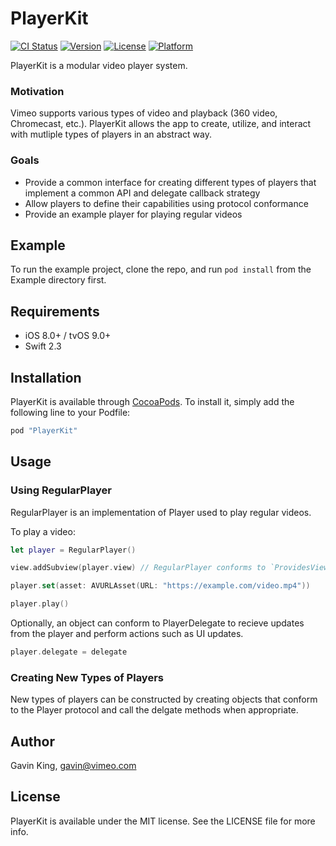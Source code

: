 # PlayerKit

[![CI Status](http://img.shields.io/travis/ghking/PlayerKit.svg?style=flat)](https://travis-ci.org/ghking/PlayerKit)
[![Version](https://img.shields.io/cocoapods/v/PlayerKit.svg?style=flat)](http://cocoapods.org/pods/PlayerKit)
[![License](https://img.shields.io/cocoapods/l/PlayerKit.svg?style=flat)](http://cocoapods.org/pods/PlayerKit)
[![Platform](https://img.shields.io/cocoapods/p/PlayerKit.svg?style=flat)](http://cocoapods.org/pods/PlayerKit)

PlayerKit is a modular video player system.

### Motivation

Vimeo supports various types of video and playback (360 video, Chromecast, etc.). PlayerKit allows the app to create, utilize, and interact with mutliple types of players in an abstract way.

### Goals

- Provide a common interface for creating different types of players that implement a common API and delegate callback strategy
- Allow players to define their capabilities using protocol conformance
- Provide an example player for playing regular videos

## Example

To run the example project, clone the repo, and run `pod install` from the Example directory first.

## Requirements

- iOS 8.0+ / tvOS 9.0+
- Swift 2.3

## Installation

PlayerKit is available through [CocoaPods](http://cocoapods.org). To install
it, simply add the following line to your Podfile:

```ruby
pod "PlayerKit"
```

## Usage

### Using RegularPlayer

RegularPlayer is an implementation of Player used to play regular videos.

To play a video:

```swift
let player = RegularPlayer()

view.addSubview(player.view) // RegularPlayer conforms to `ProvidesView`, so we can add its view

player.set(asset: AVURLAsset(URL: "https://example.com/video.mp4"))

player.play()
```

Optionally, an object can conform to PlayerDelegate to recieve updates from the player and perform actions such as UI updates.

```swift
player.delegate = delegate
```

### Creating New Types of Players

New types of players can be constructed by creating objects that conform to the Player protocol and call the delgate methods when appropriate.

## Author

Gavin King, gavin@vimeo.com

## License

PlayerKit is available under the MIT license. See the LICENSE file for more info.
